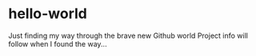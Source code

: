 # hello-world
Just finding my way through the brave new Github world
Project info will follow when I found the way...
